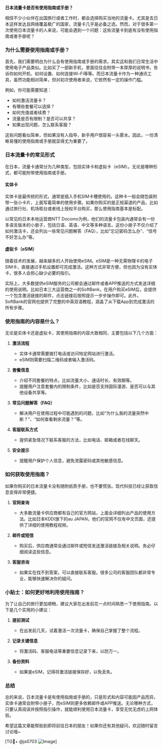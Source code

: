 **日本流量卡是否有使用指南或手册？**

相信不少小伙伴在出国旅行或者工作时，都会选择购买当地的流量卡。尤其是去日本这样发达且网络覆盖极广的国家，流量卡几乎是必备之选。然而，对于很多第一次使用日本流量卡的人来说，可能会遇到一个问题：这些流量卡到底有没有使用指南或者手册呢？

### **为什么需要使用指南或手册？**

首先，我们需要明白为什么会有使用指南或手册的需求。其实这和我们日常生活中使用电子产品类似。比如买了一部新手机，里面往往会附带一本厚厚的说明书，告诉你如何开机、如何设置、如何连接Wi-Fi等等。而日本流量卡作为一种通讯工具，虽然功能相对简单，但对初次使用者来说，它依然有一定的操作门槛。

例如，你可能需要知道：
- 如何激活流量卡？
- 有哪些套餐可以选择？
- 如何充值或者续费？
- 流量是否有限制？是否可以共享？
- 如果出现问题，怎么联系客服？

这些问题看似简单，但如果没有人指导，新手用户很容易一头雾水。因此，一份清晰易懂的使用指南或手册就显得尤为重要了。

### **日本流量卡的常见形式**

在日本，流量卡通常分为几种类型，包括实体卡和虚拟卡（eSIM）。无论是哪种形式，都可能附带使用指南或手册。

#### **实体卡**
实体卡是最传统的形式，通常是插入手机SIM卡槽使用的。这种卡一般会随包装附带一张小卡片，上面写着简单的使用步骤。如果你购买的是正规渠道的产品，比如通过旅行社、机场柜台或者线上授权平台购买，那么使用指南基本是标配。

以常见的日本本地运营商NTT Docomo为例，他们的流量卡包装内通常会有一份多语言版本的小册子，包括日语、英语、中文等多种语言。这份小册子不仅介绍了如何激活卡，还会列出一些常见问题解答（FAQ），比如“忘记密码怎么办”、“信号不好怎么办”等。

#### **虚拟卡（eSIM）**
随着技术的发展，越来越多的人开始使用eSIM。eSIM是一种无需物理卡的电子SIM卡，直接通过手机设置即可完成激活。这种方式非常方便，但也因为没有实体卡，很多人会担心缺少必要的指引。

实际上，大多数提供eSIM服务的公司都会通过邮件或者APP推送的方式发送详细的使用说明。比如日本三大运营商之一的SoftBank，在用户购买eSIM后，会提供一个包含激活链接的邮件，点击链接后按照提示一步步操作即可。此外，SoftBank的官网也提供了完整的中英双语教程，涵盖了从下载App到完成激活的所有步骤。

### **使用指南的内容是什么？**

无论是实体卡还是虚拟卡，其使用指南的内容大致相同，主要包括以下几个方面：

1. **激活流程**
   - 实体卡通常需要拨打电话或访问特定网站进行激活。
   - eSIM则需要扫描二维码或者输入激活码。

2. **套餐信息**
   - 介绍不同套餐的特点，比如流量大小、通话时长、有效期等。
   - 提醒用户注意套餐内的限制条件，比如是否支持国际漫游、是否可以与其他设备共享等。

3. **常见问题解答（FAQ）**
   - 解决用户在使用过程中可能遇到的问题，比如“为什么我的流量突然中断？”、“如何查看剩余流量？”等。

4. **客服联系方式**
   - 提供紧急情况下联系客服的方法，比如电话、邮箱或者在线聊天。

5. **安全提示**
   - 提醒用户保护个人信息，避免泄露密码或其他敏感信息。

### **如何获取使用指南？**

如果你购买的日本流量卡没有随附纸质手册，也不要慌张。现代科技已经让获取信息变得非常便捷。

1. **官网查询**
   - 大多数流量卡供应商都有自己的官方网站，上面会详细列出产品的使用方法。比如日本KDDI旗下的au JAPAN，他们的官网不仅有中文页面，还提供了详细的使用教程视频。

2. **邮件或短信**
   - 购买后，供应商通常会通过邮件或短信发送激活链接及相关说明。务必仔细阅读这些信息。

3. **客服咨询**
   - 如果实在找不到答案，可以直接联系客服。很多公司的客服团队都非常专业，能够快速解决你的疑问。

### **小贴士：如何更好地利用使用指南？**

为了让自己的旅行更加顺畅，建议大家在出发前花一点时间熟悉一下使用指南。以下是几个实用的小建议：

1. **提前测试**
   - 在出发前几天，试着激活一次流量卡，确保自己掌握了整个流程。

2. **记录关键信息**
   - 将激活码、客服电话等重要信息记录下来，以防万一。

3. **备份资料**
   - 如果是eSIM，记得将激活链接保存好，以免丢失。

### **总结**

总的来说，日本流量卡是有使用指南或手册的，只是形式和内容可能因产品而异。实体卡通常会附带小册子，而eSIM则更多依赖邮件或APP推送。无论哪种方式，只要认真阅读并按照指引操作，就能顺利使用日本流量卡，享受无忧无虑的上网体验。

希望这篇文章能帮助到即将前往日本的朋友！如果你还有其他疑问，欢迎随时留言讨论哦~

[TG💪+ @jx0703 ![Image](https://github.com/user-attachments/assets/dbca1d08-cadb-493c-b0ec-ad6f7a83f270)]